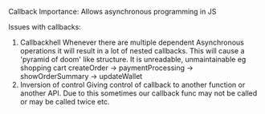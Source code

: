Callback Importance:  Allows asynchronous programming in JS

Issues with callbacks: 
1. Callbackhell
 Whenever there are multiple dependent Asynchronous operations it will result in a lot of nested callbacks. This will cause a 'pyramid of doom' like structure.
 It is unreadable, unmaintainable
 eg shopping cart
 createOrder -> paymentProcessing -> showOrderSummary ->  updateWallet
2. Inversion of control
Giving control of callback to another function or another API. Due to this sometimes our callback func may not be called or may be called twice etc. 